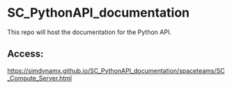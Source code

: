 # SC_PythonAPI_documentation

This repo will host the documentation for the Python API.
## Access:
https://simdynamx.github.io/SC_PythonAPI_documentation/spaceteams/SC_Compute_Server.html
